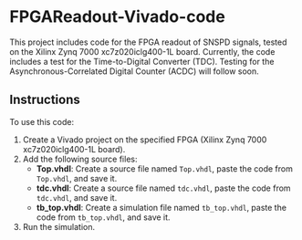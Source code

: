 # FPGAReadout-Vivado-code

This project includes code for the FPGA readout of SNSPD signals, tested on the Xilinx Zynq 7000 xc7z020iclg400-1L board. Currently, the code includes a test for the Time-to-Digital Converter (TDC). Testing for the Asynchronous-Correlated Digital Counter (ACDC) will follow soon.

## Instructions

To use this code:

1. Create a Vivado project on the specified FPGA (Xilinx Zynq 7000 xc7z020iclg400-1L board).
2. Add the following source files:
   - **Top.vhdl**: Create a source file named `Top.vhdl`, paste the code from `Top.vhdl`, and save it.
   - **tdc.vhdl**: Create a source file named `tdc.vhdl`, paste the code from `tdc.vhdl`, and save it.
   - **tb_top.vhdl**: Create a simulation file named `tb_top.vhdl`, paste the code from `tb_top.vhdl`, and save it.
3. Run the simulation.

